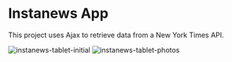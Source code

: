 # Instanews App

This project uses Ajax to retrieve data from a New York Times API.

![instanews-tablet-initial](https://user-images.githubusercontent.com/29875356/30102377-50a465c6-92a4-11e7-9978-f28e3359335d.png)
![instanews-tablet-photos](https://user-images.githubusercontent.com/29875356/30102378-50be175a-92a4-11e7-95a4-c8652bd1aad1.png)



